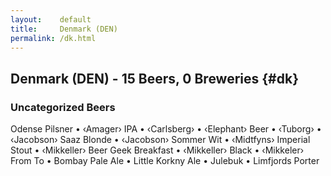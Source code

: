 ```yaml
---
layout:    default
title:     Denmark (DEN)
permalink: /dk.html
---
```


## Denmark (DEN) - 15 Beers, 0 Breweries {#dk}



### Uncategorized Beers

Odense Pilsner   • ‹Amager› IPA   • ‹Carlsberg›   • ‹Elephant› Beer   • ‹Tuborg›   • ‹Jacobson› Saaz Blonde   • ‹Jacobson› Sommer Wit   • ‹Midtfyns› Imperial Stout   • ‹Mikkeller› Beer Geek Breakfast   • ‹Mikkeller› Black   • ‹Mikkeler› From To   • Bombay Pale Ale   • Little Korkny Ale   • Julebuk   • Limfjords Porter  



 
